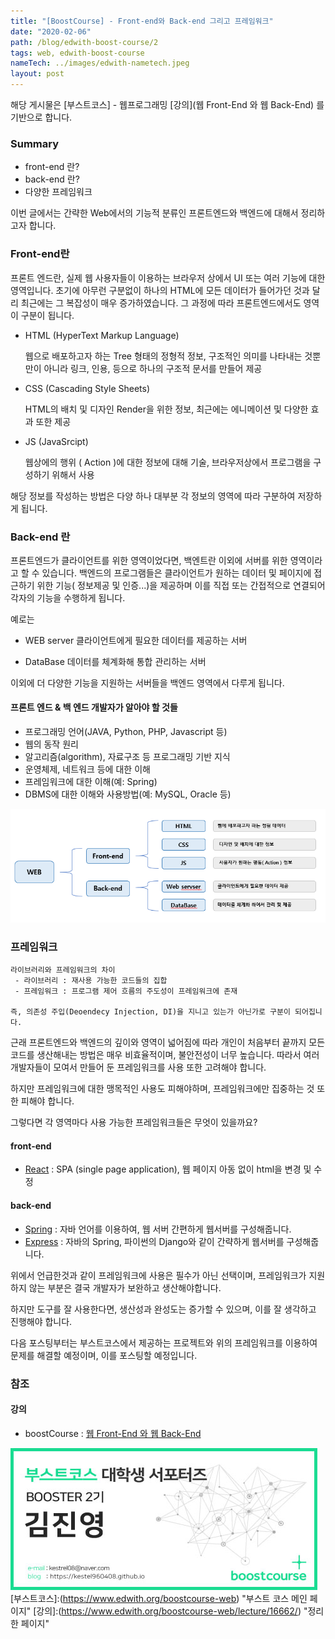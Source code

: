 ```yaml
---
title: "[BoostCourse] - Front-end와 Back-end 그리고 프레임워크"
date: "2020-02-06"
path: /blog/edwith-boost-course/2
tags: web, edwith-boost-course
nameTech: ../images/edwith-nametech.jpeg
layout: post
---
```


해당 게시물은 [부스트코스] - 웹프로그래밍 [강의](웹 Front-End 와 웹 Back-End) 를 기반으로 합니다. 

### Summary
 - front-end 란?
 - back-end 란?
 - 다양한 프레임워크

이번 글에서는 간략한 Web에서의 기능적 분류인 프론트엔드와 백엔드에 대해서 정리하고자 합니다.

### Front-end란 
 
 프론트 엔드란, 실제 웹 사용자들이 이용하는 브라우저 상에서 UI 또는 여러 기능에 대한 영역입니다.
초기에 아무런 구분없이 하나의 HTML에 모든 데이터가 들어가던 것과 달리 최근에는 그 복잡성이 매우 증가하였습니다.
그 과정에 따라 프론트엔드에서도 영역이 구분이 됩니다.

 - HTML (HyperText Markup Language)

    웹으로 배포하고자 하는 Tree 형태의 정형적 정보, 구조적인 의미를 나타내는 것뿐만이 아니라 링크, 인용, 등으로
    하나의 구조적 문서를 만들어 제공

 - CSS (Cascading Style Sheets)

    HTML의 배치 및 디자인 Render을 위한 정보, 최근에는 에니메이션 및 다양한 효과 또한 제공

 - JS (JavaSrcipt) 

    웹상에의 행위 ( Action )에 대한 정보에 대해 기술, 브라우저상에서 프로그램을 구성하기 위해서 사용

해당 정보를 작성하는 방법은 다양 하나 대부분 각 정보의 영역에 따라 구분하여 저장하게 됩니다.



### Back-end 란
 프론트엔드가 클라이언트를 위한 영역이었다면, 백엔트란 이외에 서버를 위한 영역이라고 할 수 있습니다.
백엔드의 프로그램들은 클라이언트가 원하는 데이터 및 페이지에 접근하기 위한 기능( 정보제공 및 인증...)을 제공하며
이를 직접 또는 간접적으로 연결되어 각자의 기능을 수행하게 됩니다.

예로는
 - WEB server
    클라이언트에게 필요한 데이터를 제공하는 서버

 - DataBase
    데이터를 체계화해 통합 관리하는 서버
 
 이외에 더 다양한 기능을 지원하는 서버들을 백엔드 영역에서 다루게 됩니다.


#### 프론트 엔드 & 백 엔드 개발자가 알아야 할 것들
 - 프로그래밍 언어(JAVA,  Python, PHP, Javascript 등)
 - 웹의 동작 원리
 - 알고리즘(algorithm), 자료구조 등 프로그래밍 기반 지식
 - 운영체제, 네트워크 등에 대한 이해
 - 프레임워크에 대한 이해(예: Spring)
 - DBMS에 대한 이해와 사용방법(예: MySQL, Oracle 등)

![boostCourse-2.png](./boostCourse-6.png)

### 프레임워크
```
라이브러리와 프레임워크의 차이
 - 라이브러리 : 재사용 가능한 코드들의 집합
 - 프레임워크 : 프로그램 제어 흐름의 주도성이 프레임워크에 존재

즉, 의존성 주입(Deoendecy Injection, DI)을 지니고 있는가 아닌가로 구분이 되어집니다. 
```
 근래 프론트엔드와 백엔드의 깊이와 영역이 넓어짐에 따라 개인이 처음부터 끝까지 모든 코드를 생산해내는 방법은
매우 비효율적이며, 불안전성이 너무 높습니다. 따라서 여러 개발자들이 모여서 만들어 둔 프레임워크를 사용 또한
고려해야 합니다.

하지만 프레임워크에 대한 맹목적인 사용도 피해야하며, 프레임워크에만 집중하는 것 또한 피해야 합니다.

그렇다면 각 영역마다 사용 가능한 프레임워크들은 무엇이 있을까요?

#### front-end
 - [React] : SPA (single page application), 웹 페이지 아동 없이 html을 변경 및 수정

#### back-end
 - [Spring] : 자바 언어를 이용하여, 웹 서버 간편하게 웹서버를 구성해줍니다.
 - [Express] : 자바의 Spring, 파이썬의 Django와 같이 간략하게 웹서버를 구성해줍니다.

위에서 언급한것과 같이 프레임워크에 사용은 필수가 아닌 선택이며, 프레임워크가 지원하지 않는 부분은 결국 개발자가 보완하고 생산해야합니다.

하지만 도구를 잘 사용한다면, 생산성과 완성도는 증가할 수 있으며, 이를 잘 생각하고 진행해야 합니다.

다음 포스팅부터는 부스트코스에서 제공하는 프로젝트와 위의 프레임워크를 이용하여 문제를 해결할 예정이며, 이를 포스팅할 예정입니다.

### 참조

#### 강의
 - boostCourse : [웹 Front-End 와 웹 Back-End](https://www.edwith.org/boostcourse-web/lecture/16662/)


![nametech](./edwith-nametech.jpg)
[부스트코스]:(https://www.edwith.org/boostcourse-web) "부스트 코스 메인 페이지"
[강의]:(https://www.edwith.org/boostcourse-web/lecture/16662/) "정리한 페이지"

[Spring]: https://spring.io/ "Spring 공식 페이지"
[React]: https://ko.reactjs.org/ "React 공식 페이지"
[Express]: https://expressjs.com/ko/ "Express 공식 페이지"

